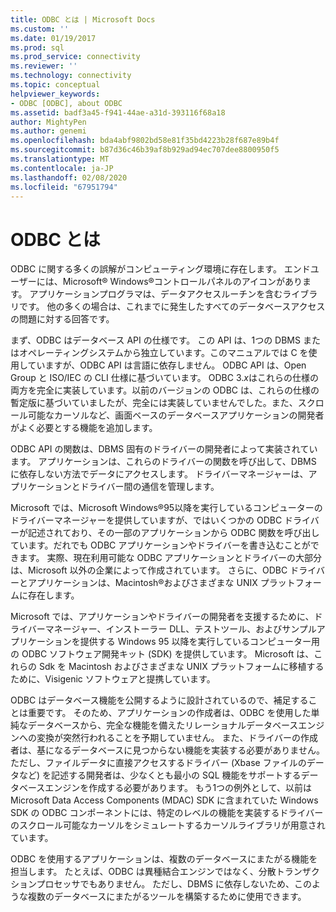 ```yaml
---
title: ODBC とは | Microsoft Docs
ms.custom: ''
ms.date: 01/19/2017
ms.prod: sql
ms.prod_service: connectivity
ms.reviewer: ''
ms.technology: connectivity
ms.topic: conceptual
helpviewer_keywords:
- ODBC [ODBC], about ODBC
ms.assetid: badf3a45-f941-44ae-a31d-393116f68a18
author: MightyPen
ms.author: genemi
ms.openlocfilehash: bda4abf9802bd58e81f35bd4223b28f687e89b4f
ms.sourcegitcommit: b87d36c46b39af8b929ad94ec707dee8800950f5
ms.translationtype: MT
ms.contentlocale: ja-JP
ms.lasthandoff: 02/08/2020
ms.locfileid: "67951794"
---
```

# <a name="what-is-odbc"></a>ODBC とは
ODBC に関する多くの誤解がコンピューティング環境に存在します。 エンドユーザーには、Microsoft® Windows®コントロールパネルのアイコンがあります。 アプリケーションプログラマは、データアクセスルーチンを含むライブラリです。 他の多くの場合は、これまでに発生したすべてのデータベースアクセスの問題に対する回答です。  
  
 まず、ODBC はデータベース API の仕様です。 この API は、1つの DBMS またはオペレーティングシステムから独立しています。このマニュアルでは C を使用していますが、ODBC API は言語に依存しません。 ODBC API は、Open Group と ISO/IEC の CLI 仕様に基づいています。 ODBC 3.*x*はこれらの仕様の両方を完全に実装しています。以前のバージョンの ODBC は、これらの仕様の暫定版に基づいていましたが、完全には実装していませんでした。また、スクロール可能なカーソルなど、画面ベースのデータベースアプリケーションの開発者がよく必要とする機能を追加します。  
  
 ODBC API の関数は、DBMS 固有のドライバーの開発者によって実装されています。 アプリケーションは、これらのドライバーの関数を呼び出して、DBMS に依存しない方法でデータにアクセスします。 ドライバーマネージャーは、アプリケーションとドライバー間の通信を管理します。  
  
 Microsoft では、Microsoft Windows®95以降を実行しているコンピューターのドライバーマネージャーを提供していますが、ではいくつかの ODBC ドライバーが記述されており、その一部のアプリケーションから ODBC 関数を呼び出しています。だれでも ODBC アプリケーションやドライバーを書き込むことができます。 実際、現在利用可能な ODBC アプリケーションとドライバーの大部分は、Microsoft 以外の企業によって作成されています。 さらに、ODBC ドライバーとアプリケーションは、Macintosh®およびさまざまな UNIX プラットフォームに存在します。  
  
 Microsoft では、アプリケーションやドライバーの開発者を支援するために、ドライバーマネージャー、インストーラー DLL、テストツール、およびサンプルアプリケーションを提供する Windows 95 以降を実行しているコンピューター用の ODBC ソフトウェア開発キット (SDK) を提供しています。 Microsoft は、これらの Sdk を Macintosh およびさまざまな UNIX プラットフォームに移植するために、Visigenic ソフトウェアと提携しています。  
  
 ODBC はデータベース機能を公開するように設計されているので、補足することは重要です。 そのため、アプリケーションの作成者は、ODBC を使用した単純なデータベースから、完全な機能を備えたリレーショナルデータベースエンジンへの変換が突然行われることを予期していません。 また、ドライバーの作成者は、基になるデータベースに見つからない機能を実装する必要がありません。 ただし、ファイルデータに直接アクセスするドライバー (Xbase ファイルのデータなど) を記述する開発者は、少なくとも最小の SQL 機能をサポートするデータベースエンジンを作成する必要があります。 もう1つの例外として、以前は Microsoft Data Access Components (MDAC) SDK に含まれていた Windows SDK の ODBC コンポーネントには、特定のレベルの機能を実装するドライバーのスクロール可能なカーソルをシミュレートするカーソルライブラリが用意されています。  
  
 ODBC を使用するアプリケーションは、複数のデータベースにまたがる機能を担当します。 たとえば、ODBC は異種結合エンジンではなく、分散トランザクションプロセッサでもありません。 ただし、DBMS に依存しないため、このような複数のデータベースにまたがるツールを構築するために使用できます。
